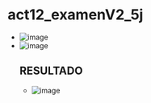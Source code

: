 # act12_examenV2_5j
- ![image](https://github.com/user-attachments/assets/2765736d-f6b3-44e1-b894-4ae4b487bba7)
- ![image](https://github.com/user-attachments/assets/9cb741bd-6404-4ea7-9d69-e2f57b6aef61)
   ## RESULTADO
  - ![image](https://github.com/user-attachments/assets/f5b9bbfa-c73f-4e3c-a663-db22f338a8d5)





